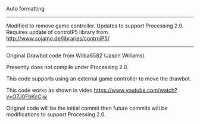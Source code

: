 
Auto formatting

-------

Modified to remove game controller.
Updates to support Processing 2.0.
Requires update of controlP5 library from http://www.sojamo.de/libraries/controlP5/

-------
Original Drawbot code from Wilba6582 (Jason Williams).

Presently does not compile under Processing 2.0.

This code supports using an external game controller to move the drawbot.

This code works as shown in video https://www.youtube.com/watch?v=O7J0FbKcCjw

Original code will be the initial commit then future commits will be modifications
to support Processing 2.0.



